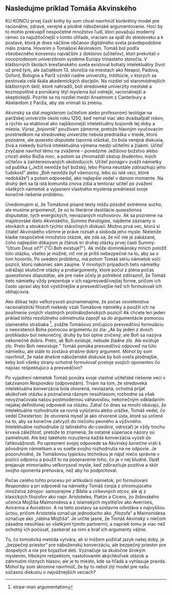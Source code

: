 ## Nasledujme príklad Tomáša Akvinského

KU KONCU prvej časti knihy by som chcel navrhnúť konkrétny model pre
racionálne, zdravé, verejné a plodné náboženské argumentovanie. Hoci by
to mohlo prekvapiť nespočetné množstvo ľudí, ktorí považujú moderný
rámec za najužitočnejší v tomto ohľade, vraciam sa späť do stredoveku a
k postave, ktorá je dnes väčšine občanov digitálneho sveta pravdepodobne
málo známa. Hovorím o Tomášovi Akvinskom. Tomáš bol podľa všeobecného
konsenzu najväčším z doktorov (učiteľov), ktorí prekvitali v
novozrodenom univerzitnom systéme Európy trinásteho storočia. V
kláštorných školách kresťanského sveta existoval bohatý intelektuálny
život už pred tým, ale začiatkom 13. storočia na miestach ako Neapol,
Padova, Oxford, Bologna a Paríž vznikli riadne univerzity, inštitúcie, v
ktorých sa pestovala celá škála akademických disciplín. Na rozdiel od
staromódnejších kláštorných škôl, ktoré nahradili, boli stredoveké
univerzity mestské a kozmopolitné a ponúkaný štýl myslenia bol ostrejší,
racionálnejší a skeptickejší. Pozrite sa na rozdiel medzi Anselmom z
Canterbury a Abelardom z Paríža, aby ste vnímali tú zmenu.

Akvinský sa stal *magisterom* (učiteľom alebo profesorom) teológie na
parížskej univerzite okolo roku 1250, keď nemal viac ako dvadsaťpäť
rokov, a rýchlo sa etabloval ako najšikovnejší intelektuálny bojovník
tej doby a miesta. Výraz „bojovník“ používam zámerne, pretože hlavným
vyučovacím prostriedkom na stredovekej univerzite nebola prednáška v
triede, ktorú poznáme, ale *quaestio disputata* (sporná otázka), čo bola
verejná diskusia, živá a niekedy búrlivá intelektuálna výmena medzi
učiteľmi a žiakmi. Učiteľ zvyčajne navrhol tému na zváženie – povedzme
Ježišovo božstvo alebo cnosti alebo Božia moc, a potom sa zhromaždil
zástup študentov, iných učiteľov a zainteresovaných okoloidúcich. Učiteľ
ponajprv zvážil námietky od publika („Ježiš nemôže byť božský, lebo
Písma neustále zdôrazňujú jeho ľudskosť“ alebo „Boh nemôže byť všemocný,
lebo sú isté veci, ktoré nedokáže“) a potom odpovedal, ako najlepšie
vedel v danom momente. Na druhý deň sa tá istá komunita znova zišla a
tentoraz učiteľ po zvážení všetkých námietok a vyjasnení vlastného
myslenia predniesol svoje konečné riešenie problému.

Uvedomujem si, že Tomášové písané texty môžu pôsobiť extrémne sucho, ale
musíme pripomenúť, že sú to literárne destilácie *quaestiones
disputatae*, tých energických, neviazaných rozhovorov. Ak sa pozrieme na
majstrovské dielo Akvinského, *Summa theologiae*, nájdeme záznamy o
stovkách a stovkách týchto stáročných diskusií. Možno prvá vec, ktorú si
čitateľ Akvinského všimne je práve rozsah a sloboda jeho mysle. Nielenže
kladie nespočetné množstvo otázok, ale zdá sa, že nič nie je zakázané,
čoho najlepším dôkazom je článok tri druhej otázky prvej časti Summy:
*"Utrum Deus sit?"* ("Či Boh existuje?"). Ak môže dominikánsky mních
položiť túto otázku, všetko je možné; nič nie je príliš nebezpečné na
to, aby sa o tom hovorilo. Po uvedení problému, má potom Tomáš sériu
námietok voči pozícii, ktorú nakoniec sám zaujme. V mnohých prípadoch
tieto námietky odrážajú skutočné otázky a protiargumenty, ktoré počul z
pléna počas *quaestiones disputatae*, ale pre naše účely je potrebné
zdôrazniť, že Tomáš tieto námietky vždy prezentuje v ich
najpresvedčivejšej forme, pričom ich často upraví aby boli výstižnejšie
a presvedčivejšie než ich formulovali ich obhajcovia.

Ako dôkaz tejto veľkorysosti poznamenajme, že počas osvietenstva
racionalistickí filozofi niekedy vzali Tomášove námietky a použili ich
na posilnenie svojich vlastných protináboženských pozícií! Ak chcete len
jeden príklad tohto rezolútneho odmietnutia zapojiť sa do argumentácie
pomocou slameného strašiaka [^1], zvážte Tomášovú zničujúco
presvedčivú formuláciu o neexistencii Boha pomocou argumentu zo zla: „Ak
by jeden z dvoch protikladov bol nekonečný, druhý by bol úplne zničený;
ale Boh sa nazýva nekonečné dobro. Preto, ak Boh existuje, nebude žiadne
zlo. Ale existuje zlo. Preto Boh neexistuje.“ Tomáś ponúka presvedčivú
odpoveď na túto námietku, ale stále to zostáva strašne dobrý argument.
Mohol by som navrhnúť, že naše dnešné náboženské diskusie by boli oveľa
plodnejšie, keby boli všetky strany ochotné formulovať postoje svojich
oponentov čo najviac rešpektujúco a presvedčivo?

Po vyjadrení námietok Tomáš ponúka svoje vlastné učiteľské riešenie veci
v takzvanom *Respondeo* (odpovedám). Trvám na tom, že stredoveká
intelektuálna konverzácia bola otvorená, neviazaná, ochotná prijať
akúkoľvek otázku a poznačená ráznym nesúhlasom; rozhodne sa však
nevyznačovala našou postmodernou váhavosťou, nekonečným odkladaním
nejakej definitívnej odpovedi na otázku. Zatiaľ čo dnes sa mnohí
obávajú, že intelektuálne rozhodnutie sa rovná vylúčeniu alebo urážke,
Tomáš vedel, čo vedel Chesterton: že otvorená myseľ je ako otvorené
ústa, ktoré sú určené na to, aby sa konečne zahryzli do niečoho pevného
a výživného. Intelektuálne rozhodnutie (z latinského *de-caedere*,
odrezať) je vždy trochu krvavá záležitosť, pretože to znamená, že
ostatné súperiace názory sú zamietnuté. Ale bez takéhoto rozuzlenia
každá konverzácia vyústi do ľahkovážnosti. Po upresnení svojej odpovede
sa Akvinský konečne vráti k pôvodným námietkam a vo svetle svojho
rozhodnutia na ne odpovie. Je pozoruhodné, že Tomášovou typickou
technikou je nájsť niečo správne v pozícii odporcu a použiť to na
poopravenie toho, čo je v nej bludné. Opäť prejavuje mimoriadnu
veľkorysosť mysle, keď zdôrazňuje pozitíva a skôr svojho oponenta
prehovára, než aby ho podpichoval.

Počas celého tohto procesu pri artikulácii námietok, pri formulovaní
*Respondeo* a pri odpovedi na námietky Tomáš čerpá z ohromujúceho
množstva zdrojov: samozrejme z Biblie a cirkevných otcov, ale aj z
klasických filozofov ako napr. Aristoteles, Platón a Cicero, zo
židovského učenca Mojžiša Maimonidesa a z islamských mysliteľov ako
Averroes, Avicenna a Avicebron. A na tieto postavy sa sústavne odvoláva
s najvyššou úctou, pričom Aristotela označuje jednoducho ako „filozofa“
a Maimonidesa označuje ako „rabína Mojžiša“. Je určite jasné, že Tomáš
Akvinský v niečom zásadne nesúhlasí so všetkými týmito partnermi; a
napriek tomu je viac než ochotný ich počúvať, zaoberať sa nimi a brať
ich argumenty vážne.

To, čo tomistická metóda vytvára, ak si môžem požičať jazyk našej doby,
je „bezpečný priestor“ pre náboženskú konverzáciu, ale bezpečný priestor
pre dospelých a nie pre bojazlivé deti. Vyznačuje sa skutočne širokým
myslením, hlbokým rešpektom, nastoľovaním akýchkoľvek otázok a zahrnutím
rôznych hlasov; ale je to miesto, kde sa hľadá a vyhlasuje pravda. Mohol
by som skromne navrhnúť, že by to nebol zlý model pre našu súčasnú
diskusiu o najvážnejších veciach?

[^1]: straw-man argumentation
